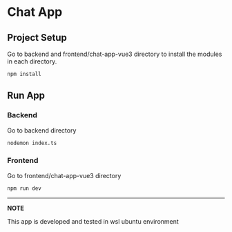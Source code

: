 # Chat App

## Project Setup

Go to backend and frontend/chat-app-vue3 directory to install the modules in each directory.

```sh
npm install
```

## Run App

### Backend

Go to backend directory

```sh
nodemon index.ts
```

### Frontend

Go to frontend/chat-app-vue3 directory

```sh
npm run dev
```

---

**NOTE**

This app is developed and tested in wsl ubuntu environment
